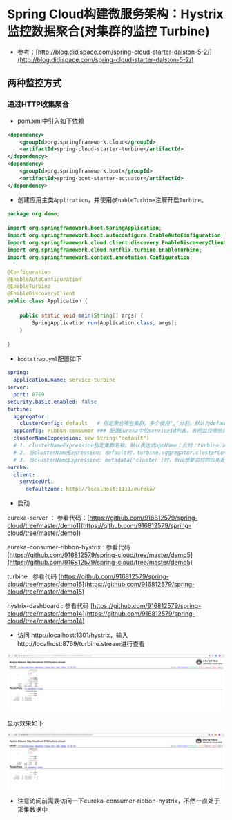 # Spring Cloud构建微服务架构：Hystrix监控数据聚合(对集群的监控 Turbine)

- 参考：[http://blog.didispace.com/spring-cloud-starter-dalston-5-2/](http://blog.didispace.com/spring-cloud-starter-dalston-5-2/)


## 两种监控方式

### 通过HTTP收集聚合

- pom.xml中引入如下依赖
```xml
<dependency>
	<groupId>org.springframework.cloud</groupId>
	<artifactId>spring-cloud-starter-turbine</artifactId>
</dependency>
<dependency>
	<groupId>org.springframework.boot</groupId>
	<artifactId>spring-boot-starter-actuator</artifactId>
</dependency>
```

- 创建应用主类`Application`，并使用`@EnableTurbine`注解开启`Turbine`。
```java
package org.demo;

import org.springframework.boot.SpringApplication;
import org.springframework.boot.autoconfigure.EnableAutoConfiguration;
import org.springframework.cloud.client.discovery.EnableDiscoveryClient;
import org.springframework.cloud.netflix.turbine.EnableTurbine;
import org.springframework.context.annotation.Configuration;

@Configuration
@EnableAutoConfiguration
@EnableTurbine
@EnableDiscoveryClient
public class Application {

	public static void main(String[] args) {
		SpringApplication.run(Application.class, args);
	}

}
```

- `bootstrap.yml`配置如下
```yml
spring:
  application.name: service-turbine
server:
  port: 8769
security.basic.enabled: false
turbine:
  aggregator:
    clusterConfig: default   # 指定聚合哪些集群，多个使用","分割，默认为default。可使用http://.../turbine.stream?cluster={clusterConfig之一}访问
  appConfig: ribbon-consumer ### 配置Eureka中的serviceId列表，表明监控哪些服务
  clusterNameExpression: new String("default")
  # 1. clusterNameExpression指定集群名称，默认表达式appName；此时：turbine.aggregator.clusterConfig需要配置想要监控的应用名称
  # 2. 当clusterNameExpression: default时，turbine.aggregator.clusterConfig可以不写，因为默认就是default
  # 3. 当clusterNameExpression: metadata['cluster']时，假设想要监控的应用配置了eureka.instance.metadata-map.cluster: ABC，则需要配置，同时turbine.aggregator.clusterConfig: ABC
eureka:
  client:
    serviceUrl:
      defaultZone: http://localhost:1111/eureka/
```

-  启动

eureka-server ： 参看代码：[https://github.com/916812579/spring-cloud/tree/master/demo1](https://github.com/916812579/spring-cloud/tree/master/demo1)

eureka-consumer-ribbon-hystrix : 参看代码 [https://github.com/916812579/spring-cloud/tree/master/demo5](https://github.com/916812579/spring-cloud/tree/master/demo5)

turbine : 参看代码 [https://github.com/916812579/spring-cloud/tree/master/demo15](https://github.com/916812579/spring-cloud/tree/master/demo15)

hystrix-dashboard : 参看代码 [https://github.com/916812579/spring-cloud/tree/master/demo14](https://github.com/916812579/spring-cloud/tree/master/demo14)



- 访问 http://localhost:1301/hystrix，输入http://localhost:8769/turbine.stream进行查看

![](https://github.com/916812579/spring-cloud/raw/master/demo15/hystrix.stream_db.png)

显示效果如下

![](https://github.com/916812579/spring-cloud/raw/master/demo15/rs.png)


- 注意访问前需要访问一下eureka-consumer-ribbon-hystrix，不然一直处于采集数据中